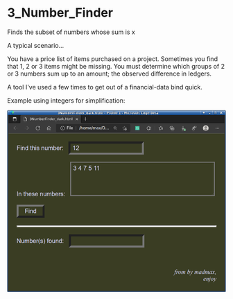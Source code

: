 # 3_Number_Finder
Finds the subset of numbers whose sum is x


A typical scenario...

You have a price list of items purchased on a project.  Sometimes you find that 1, 2 or 3 items might be missing.  You must determine which groups of 2 or 3 numbers sum up to an amount; the observed difference in ledgers.

A tool I've used a few times to get out of a financial-data bind quick.

Example using integers for simplification:

<img src="3_Number_Finder_screenshot_dark.png" />
